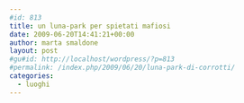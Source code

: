 ```yaml
---
#id: 813
title: un luna-park per spietati mafiosi
date: 2009-06-20T14:41:21+00:00
author: marta smaldone
layout: post
#gu#id: http://localhost/wordpress/?p=813
#permalink: /index.php/2009/06/20/luna-park-di-corrotti/
categories:
  - luoghi
---
```

